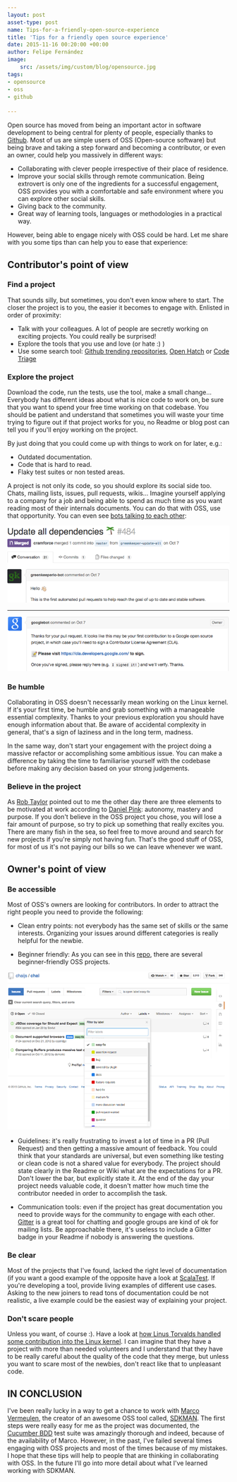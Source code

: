 ```yaml
---
layout: post
asset-type: post
name: Tips-for-a-friendly-open-source-experience
title: 'Tips for a friendly open source experience'
date: 2015-11-16 00:20:00 +00:00
author: Felipe Fernández
image:
    src: /assets/img/custom/blog/opensource.jpg
tags:
- opensource
- oss
- github

---
```


Open source has moved from being an important actor in software development to being central for plenty of people, especially thanks to [Github](https://github.com). Most of us are simple users of OSS (Open-source software) but being brave and taking a step forward and becoming a contributor, or even an owner, could help you massively in different ways:

* Collaborating with clever people irrespective of their place of residence.
* Improve your social skills through remote communication. Being extrovert is only one of the ingredients for a successful engagement, OSS provides you with a comfortable and safe environment where you can explore other social skills.
* Giving back to the community.
* Great way of learning tools, languages or methodologies in a practical way.

However, being able to engage nicely with OSS could be hard. Let me share with you some tips than can help you to ease that experience:

## **Contributor's point of view**

### Find a project

That sounds silly, but sometimes, you don't even know where to start. The closer the project is to you, the easier it becomes to engage with. Enlisted in order of proximity:

* Talk with your colleagues. A lot of people are secretly working on exciting projects. You could really be surprised!
* Explore the tools that you use and love (or hate :) )
* Use some search tool: [Github trending repositories](https://help.github.com/articles/where-can-i-find-open-source-projects-to-work-on/), [Open Hatch](https://openhatch.org/) or [Code Triage](http://www.codetriage.com/)

### Explore the project

Download the code, run the tests, use the tool, make a small change... Everybody has different ideas about what is nice code to work on, be sure that you want to spend your free time working on that codebase. You should be patient and understand that sometimes you will waste your time trying to figure out if that project works for you, no Readme or blog post can tell you if you'll enjoy working on the project.

By just doing that you could come up with things to work on for later, e.g.:

 * Outdated documentation.
 * Code that is hard to read.
 * Flaky test suites or non tested areas.

A project is not only its code, so you should explore its social side too. Chats, mailing lists, issues, pull requests, wikis... Imagine yourself applying to a company for a job and being able to spend as much time as you want reading most of their internals documents. You can do that with OSS, use that opportunity. You can even see [bots talking to each other](https://github.com/ampproject/amphtml/pull/484):


<img class="img-responsive" src="/assets/img/custom/blog/first-robot.png" />

-----------

<img class="img-responsive" src="/assets/img/custom/blog/second-robot.png" />


### Be humble

Collaborating in OSS doesn't necessarily mean working on the Linux kernel. If it's your first time, be humble and grab something with a manageable essential complexity. Thanks to your previous exploration you should have enough information about that. Be aware of accidental complexity in general, that's a sign of laziness and in the long term, madness.

In the same way, don't start your engagement with the project doing a massive refactor or accomplishing some ambitious issue. You can make a difference by taking the time to familiarise yourself with the codebase before making any decision based on your strong judgements.

### Believe in the project

As [Rob Taylor](https://twitter.com/roberttaylor426) pointed out to me the other day there are three elements to be motivated at work according to [Daniel Pink](http://deliveringhappiness.com/the-motivation-trifecta-autonomy-mastery-and-purpose/): autonomy, mastery and purpose. If you don't believe in the OSS project you chose, you will lose a fair amount of purpose, so try to pick up something that really excites you. There are many fish in the sea, so feel free to move around and search for new projects if you're simply not having fun. That's the good stuff of OSS, for most of us it's not paying our bills so we can leave whenever we want.

## **Owner's point of view**

### Be accessible

Most of OSS's owners are looking for contributors. In order to attract the right people you need to provide the following:

* Clean entry points: not everybody has the same set of skills or the same interests. Organizing your issues around different categories is really helpful for the newbie.

* Beginner friendly: As you can see in this [repo](https://github.com/MunGell/awesome-for-beginners), there are several beginner-friendly OSS projects.


<img class="img-responsive" src="/assets/img/custom/blog/labels.png" />


* Guidelines: it's really frustrating to invest a lot of time in a PR (Pull Request) and then getting a massive amount of feedback. You could think that your standards are universal, but even something like testing or clean code is not a shared value for everybody. The project should state clearly in the Readme or Wiki what are the expectations for a PR. Don't lower the bar, but explicitly state it. At the end of the day your project needs valuable code, it doesn't matter how much time the contributor needed in order to accomplish the task.

* Communication tools: even if the project has great documentation you need to provide ways for the community to engage with each other. [Gitter](https://gitter.im/) is a great tool for chatting and google groups are kind of ok for mailing lists. Be approachable there, it's useless to include a Gitter badge in your Readme if nobody is answering the questions.

### Be clear

Most of the projects that I've found, lacked the right level of documentation (if you want a good example of the opposite have a look at [ScalaTest](http://www.scalatest.org/). If you're developing a tool, provide living examples of different use cases. Asking to the new joiners to read tons of documentation could be not realistic, a live example could be the easiest way of explaining your project.

### Don't scare people

Unless you want, of course :). Have a look at [how Linus Torvalds handled some contribution into the Linux kernel](http://www.theregister.co.uk/2014/04/05/torvalds_sievers_dust_up). I can imagine that they have a project with more than needed volunteers and I understand that they have to be really careful about the quality of the code that they merge, but unless you want to scare most of the newbies, don't react like that to unpleasant code.


## IN CONCLUSION

I've been really lucky in a way to get a chance to work with [Marco Vermeulen](https://github.com/marcoVermeulen), the creator of an awesome OSS tool called, [SDKMAN](http://sdkman.io). The first steps were really easy for me as the project was documented, the [Cucumber BDD](https://cucumber.io/) test suite was amazingly thorough and indeed, because of the availability of Marco. However, in the past, I've failed several times engaging with OSS projects and most of the times because of my mistakes. I hope that these tips will help to people that are thinking in collaborating with OSS. In the future I'll go into more detail about what I've learned working with SDKMAN.
